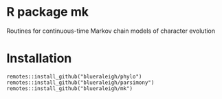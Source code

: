 # R package mk
Routines for continuous-time Markov chain models of character evolution

# Installation
```{r}
remotes::install_github("blueraleigh/phylo")
remotes::install_github("blueraleigh/parsimony")
remotes::install_github("blueraleigh/mk")
```
